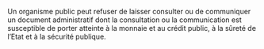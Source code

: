 Un organisme public peut refuser de laisser consulter ou de communiquer un document administratif dont la consultation ou la communication est susceptible de porter atteinte à la monnaie et au crédit public, à la sûreté de l’Etat et à la sécurité publique.